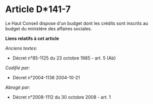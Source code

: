 # Article D*141-7

Le Haut Conseil dispose d'un budget dont les crédits sont inscrits au budget du ministère des affaires sociales.

**Liens relatifs à cet article**

_Anciens textes_:

  - Décret n°85-1125 du 23 octobre 1985 - art. 5 (Ab)

_Codifié par_:

  - Décret n°2004-1136 2004-10-21

_Abrogé par_:

  - Décret n°2008-1112 du 30 octobre 2008 - art. 1
